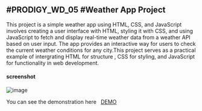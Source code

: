 #PRODIGY_WD_05
#Weather App Project 
-----------------------------------
<p>This project is a simple weather app using HTML, CSS, and JavaScript involves creating a user interface with HTML, styling it with CSS, and using JavaScript to fetch and display real-time weather data from a weather API based on user input. The app provides an interactive way for users to check the current weather conditions for any city.This project serves as a practical example of intergrating HTML for structure , CSS for styling, and JavaScript for functionality in web development.</p>
<h4>screenshot</h4>





![image](https://github.com/Nagasai1525/PRODIGY_WD_05/assets/164615341/7786fdeb-6da6-4ffe-b2e0-e870e6b89655)










<p> You can see the demonstration here &nbsp; <a href="https://nagasai1525.github.io/PRODIGY_WD_05/"> DEMO </a></p>
